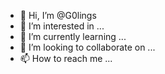 - 👋 Hi, I’m @G0lings
- 👀 I’m interested in ...
- 🌱 I’m currently learning ...
- 💞️ I’m looking to collaborate on ...
- 📫 How to reach me ...

<!---
G0lings/G0lings is a ✨ special ✨ repository because its `README.md` (this file) appears on your GitHub profile.
You can click the Preview link to take a look at your changes.
--->
